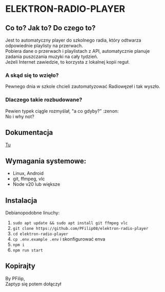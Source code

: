 # ELEKTRON-RADIO-PLAYER
## Co to? Jak to? Do czego to?
Jest to automatyczny player do szkolnego radia, który odtwarza odpowiednie playlisty na przerwach.  
Pobiera dane o przerwach i playlistach z API, automatycznie planuje zadania puszczania muzyki na cały tydzień.  
Jeżeli Internet zawiedzie, to korzysta z lokalnej kopii reguł.

### A skąd się to wzięło?
Pewnego dnia w szkole chcieli zautomatyzować Radiowęzeł i tak wyszło.
### Dlaczego takie rozbudowane?
Pewien typek ciągle rozmyślał, "a co gdyby?" :zenon:  
No i why not?

## Dokumentacja
[Tu](https://github.com/PFilip08/elektron-radio-player/tree/master/docs/)

## Wymagania systemowe:
- Linux, Android
- git, ffmpeg, vlc
- Node v20 lub większe

## Instalacja
Debianopodobne linuchy:
1. `sudo apt update && sudo apt install git ffmpeg vlc`
2. `git clone https://github.com/PFilip08/elektron-radio-player`
3. `cd elektron-radio-player`
4. `cp .env.example .env` i skonfigurować enva
5. `npm i`
6. `npm run start`

## Kopirajty
By PFilip,  
Zaptyp się potem dołączył